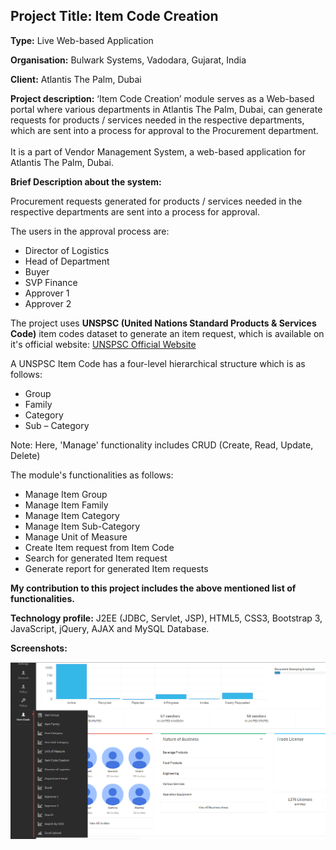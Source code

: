 ## Project Title: Item Code Creation

**Type:** Live Web-based Application

**Organisation:** Bulwark Systems, Vadodara, Gujarat, India

**Client:** Atlantis The Palm, Dubai

**Project description:** ‘Item Code Creation’ module serves as a Web-based portal where various departments in Atlantis The Palm, Dubai, can generate requests for products / services needed in the respective departments, which are sent into a process for approval to the Procurement department.<br><br>It is a part of Vendor Management System, a web-based application for Atlantis The Palm, Dubai.

**Brief Description about the system:**

Procurement requests generated for products / services needed in the respective departments are sent into a process for approval.

The users in the approval process are:
* Director of Logistics
* Head of Department
* Buyer
* SVP Finance
* Approver 1
* Approver 2

The project uses **UNSPSC (United Nations Standard Products & Services Code)** item codes dataset to generate an item request, which is available on it's official website: <a href="www.unspsc.org">UNSPSC Official Website</a>

A UNSPSC Item Code has a four-level hierarchical structure which is as follows: 
* Group
* Family
* Category
* Sub – Category

Note: Here, 'Manage' functionality includes CRUD (Create, Read, Update, Delete)

The module's functionalities as follows:
* Manage Item Group
* Manage Item Family
* Manage Item Category
* Manage Item Sub-Category
* Manage Unit of Measure
* Create Item request from Item Code
* Search for generated Item request
* Generate report for generated Item requests

**My contribution to this project includes the above mentioned list of functionalities.**

**Technology profile:** J2EE (JDBC, Servlet, JSP), HTML5, CSS3, Bootstrap 3, JavaScript, jQuery, AJAX and MySQL Database.

**Screenshots:**

<img src="../images/item_code_creation/1.png?raw=true"/>
